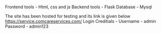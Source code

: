 Frontend tools - Html, css and js
Backend tools - Flask
Database - Mysql


The site has been hosted for testing and its link is given below
https://service.comcareservices.com/
Login Creditials - 
Username - admin
Password - admin123
